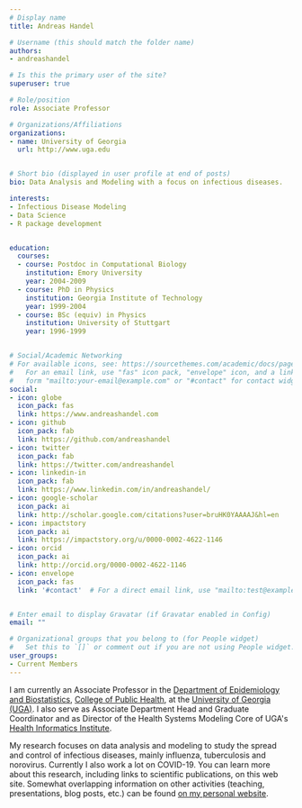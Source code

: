 ```yaml
---
# Display name
title: Andreas Handel

# Username (this should match the folder name)
authors:
- andreashandel

# Is this the primary user of the site?
superuser: true

# Role/position
role: Associate Professor 

# Organizations/Affiliations
organizations:
- name: University of Georgia
  url: http://www.uga.edu


# Short bio (displayed in user profile at end of posts)
bio: Data Analysis and Modeling with a focus on infectious diseases.  

interests:
- Infectious Disease Modeling
- Data Science
- R package development


education:
  courses:
  - course: Postdoc in Computational Biology
    institution: Emory University
    year: 2004-2009
  - course: PhD in Physics
    institution: Georgia Institute of Technology
    year: 1999-2004
  - course: BSc (equiv) in Physics
    institution: University of Stuttgart
    year: 1996-1999


# Social/Academic Networking
# For available icons, see: https://sourcethemes.com/academic/docs/page-builder/#icons
#   For an email link, use "fas" icon pack, "envelope" icon, and a link in the
#   form "mailto:your-email@example.com" or "#contact" for contact widget.
social:
- icon: globe
  icon_pack: fas
  link: https://www.andreashandel.com
- icon: github
  icon_pack: fab
  link: https://github.com/andreashandel
- icon: twitter
  icon_pack: fab
  link: https://twitter.com/andreashandel
- icon: linkedin-in
  icon_pack: fab
  link: https://www.linkedin.com/in/andreashandel/
- icon: google-scholar
  icon_pack: ai
  link: http://scholar.google.com/citations?user=bruHK0YAAAAJ&hl=en
- icon: impactstory
  icon_pack: ai
  link: https://impactstory.org/u/0000-0002-4622-1146
- icon: orcid
  icon_pack: ai
  link: http://orcid.org/0000-0002-4622-1146
- icon: envelope
  icon_pack: fas
  link: '#contact'  # For a direct email link, use "mailto:test@example.org".


# Enter email to display Gravatar (if Gravatar enabled in Config)
email: ""

# Organizational groups that you belong to (for People widget)
#   Set this to `[]` or comment out if you are not using People widget.
user_groups:
- Current Members
---
```



I am currently an Associate Professor in the [Department of Epidemiology and Biostatistics](http://www.publichealth.uga.edu/epibio/),
[College of Public Health](http://www.publichealth.uga.edu/), at the [University of Georgia (UGA)](http://www.uga.edu/). I also serve as Associate Department Head and Graduate Coordinator and as Director of the Health Systems Modeling Core of UGA's [Health Informatics Institute](http://hii.publichealth.uga.edu/).

My research focuses on data analysis and modeling to study the spread and control of infectious diseases, mainly influenza, tuberculosis and norovirus. Currently I also work a lot on COVID-19. You can learn more about this research, including links to scientific publications, on this web site. Somewhat overlapping information on other activities (teaching, presentations, blog posts, etc.) can be found [on my personal website](https://www.andreashandel.com/). 


